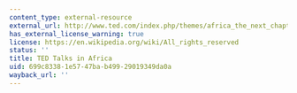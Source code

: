 ```yaml
---
content_type: external-resource
external_url: http://www.ted.com/index.php/themes/africa_the_next_chapter.html
has_external_license_warning: true
license: https://en.wikipedia.org/wiki/All_rights_reserved
status: ''
title: TED Talks in Africa
uid: 699c8338-1e57-47ba-b499-29019349da0a
wayback_url: ''
---
```

